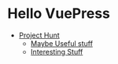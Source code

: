 # Hello VuePress

- [Project Hunt](ProjectHunt/README.md)
  - [Maybe Useful stuff](ProjectHunt/MaybeUseful.md)
  - [Interesting Stuff](ProjectHunt/Interesting.md)
